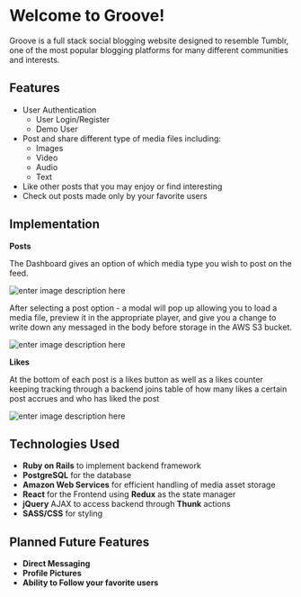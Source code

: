 # Welcome to Groove!
Groove is a full stack social blogging website designed to resemble Tumblr, one of the most popular blogging platforms for many different communities and interests.

## Features
-   User Authentication
    -   User Login/Register
    -   Demo User
-   Post and share different type of media files including:
	- Images
	- Video
	- Audio
	- Text
-   Like other posts that you may enjoy or find interesting
-	Check out posts made only by your favorite users

## Implementation

**Posts**

The Dashboard gives an option of which media type you wish to post on the feed.

![enter image description here](https://lh3.googleusercontent.com/uvjgIV8Bw4DobfbBEvB1Gvl59hr31QigcRYsW7ufHDq9cJ1xNOGEe_JJOCNo2-6BrOdRf24Zj_uu)

After selecting a post option - a modal will pop up allowing you to load a media file, preview it in the appropriate player, and give you a change to write down any messaged in the body before storage in the AWS S3 bucket.

![enter image description here](https://lh3.googleusercontent.com/Ogh76jtBrkuLka085D1njJeRsDopjUETR_StanOf2U7FpqQsmjXPwmeFll0_kvWm_mGony-nMiZc)

**Likes**

At the bottom of each post is a likes button as well as a likes counter keeping tracking through a backend joins table of how many likes a certain post accrues and who has liked the post

![enter image description here](https://lh3.googleusercontent.com/7IaM5gp_jifQJc0b-GWEJx9A2G0HEY1hP6wwzaXcpC_XfMMlwdEvpuSutxWgh4SRqbUvZFofsnpw)
## Technologies Used
-   **Ruby on Rails**  to implement backend framework
-   **PostgreSQL**  for the database
- **Amazon Web Services** for efficient handling of media asset storage
-   **React**  for the Frontend using  **Redux**  as the state manager
-   **jQuery**  AJAX to access backend through  **Thunk**  actions
-   **SASS/CSS**  for styling

## Planned Future Features
- **Direct Messaging**
- **Profile Pictures**
- **Ability to Follow your favorite users**
